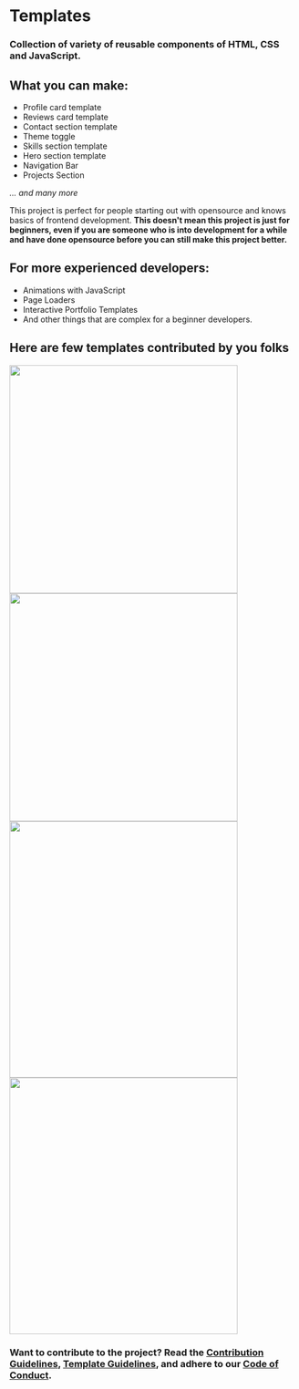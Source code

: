 # Templates
### Collection of variety of reusable components of HTML, CSS and JavaScript.

## What you can make:

- Profile card template
- Reviews card template
- Contact section template
- Theme toggle
- Skills section template
- Hero section template
- Navigation Bar
- Projects Section

<i>... and many more</i>

This project is perfect for people starting out with opensource and knows basics of frontend development. **This doesn't mean this project is just for beginners, even if you are someone who is into development for a while and have done opensource before you can still make this project better.** 

## For more experienced developers:
- Animations with JavaScript
- Page Loaders
- Interactive Portfolio Templates
- And other things that are complex for a beginner developers.

## Here are few templates contributed by you folks

<img src="https://github.com/mudit023/templates/blob/main/navbar-mobile/Screenshot-Close.png" width=400px align="left">
<img src="https://github.com/mudit023/templates/blob/main/navbar-mobile/Screenshot-Open.png" width=400px align="center">
<img src="https://github.com/mudit023/templates/blob/main/simple-profile-card/Screenshot%202022-04-10%20193922.png" width=400px height=450px align="left">
<img src="https://github.com/mudit023/templates/blob/main/stats-card-component/Screenshot-Mobile.jpg" width=400px height=450px>

### Want to contribute to the project? Read the [Contribution Guidelines](https://github.com/mudit023/templates/blob/main/CONTRIBUTING.md), [Template Guidelines](https://github.com/mudit023/templates/blob/main/TEMPLATE_GUIDELINES.md), and adhere to our [Code of Conduct](https://github.com/mudit023/templates/blob/main/CODE_OF_CONDUCT.md).
